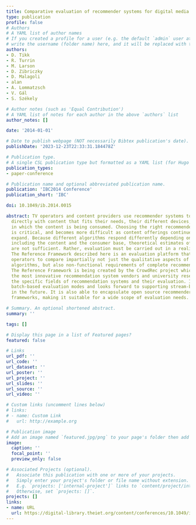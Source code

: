 ```yaml
---
title: Comparative evaluation of recommender systems for digital media
type: publication 
profile: false
# Authors
# A YAML list of author names
# If you created a profile for a user (e.g. the default `admin` user at `content/authors/admin/`), 
# write the username (folder name) here, and it will be replaced with their full name and linked to their profile.
authors:
- D. Tikk
- R. Turrin
- M. Larson
- D. Zibriczky
- D. Malagoli
- alan
- A. Lommatzsch
- V. Gál
- S. Székely

# Author notes (such as 'Equal Contribution')
# A YAML list of notes for each author in the above `authors` list
author_notes: []

date: '2014-01-01'

# Date to publish webpage (NOT necessarily Bibtex publication's date).
publishDate: '2023-12-23T22:33:31.184478Z'

# Publication type.
# A single CSL publication type but formatted as a YAML list (for Hugo requirements).
publication_types:
- paper-conference

# Publication name and optional abbreviated publication name.
publication: 'IBC2014 Conference'
publication_short: 'IBC'

doi: 10.1049/ib.2014.0015

abstract: TV operators and content providers use recommender systems to connect consumers
  directly with content that fits their needs, their different devices, and the context
  in which the content is being consumed. Choosing the right recommender algorithms
  is critical, and becomes more difficult as content offerings continue to radically
  expand. Because different algorithms respond differently depending on the use-case,
  including the content and the consumer base, theoretical estimates of performance
  are not sufficient. Rather, evaluation must be carried out in a realistic environment.
  The Reference Framework described here is an evaluation platform that enables TV
  operators to compare impartially not just the qualitative aspects of recommendation
  algorithms, but also non-functional requirements of complete recommendation solutions.
  The Reference Framework is being created by the CrowdRec project which includes
  the most innovative recommendation system vendors and university researchers in
  the specific fields of recommendation systems and their evaluation. It provides
  batch-based evaluation modes and looks forward to supporting stream-based modes
  in the future. It is also able to encapsulate open source recommender and evaluation
  frameworks, making it suitable for a wide scope of evaluation needs.

# Summary. An optional shortened abstract.
summary: ''

tags: []

# Display this page in a list of Featured pages?
featured: false

# Links
url_pdf: ''
url_code: ''
url_dataset: ''
url_poster: ''
url_project: ''
url_slides: ''
url_source: ''
url_video: ''

# Custom links (uncomment lines below)
# links:
# - name: Custom Link
#   url: http://example.org

# Publication image
# Add an image named `featured.jpg/png` to your page's folder then add a caption below.
image:
  caption: ''
  focal_point: ''
  preview_only: false

# Associated Projects (optional).
#   Associate this publication with one or more of your projects.
#   Simply enter your project's folder or file name without extension.
#   E.g. `projects: ['internal-project']` links to `content/project/internal-project/index.md`.
#   Otherwise, set `projects: []`.
projects: []
links:
- name: URL
  url: https://digital-library.theiet.org/content/conferences/10.1049/ib.2014.0015
---
```




